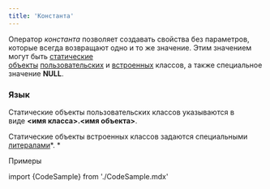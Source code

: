 ```yaml
---
title: 'Константа'
---
```


Оператор *константа* позволяет создавать свойства без параметров, которые всегда возвращают одно и то же значение. Этим значением могут быть [статические объекты](Статические_объекты.md) [пользовательских](Пользовательские_классы.md) и [встроенных](Встроенные_классы.md) классов, а также специальное значение **NULL**. 

### Язык

Статические объекты пользовательских классов указываются в виде **<имя класса\>.<имя объекта\>**.

Статические объекты встроенных классов задаются специальными [литералами](Литералы.md)*. *

Примеры

import {CodeSample} from './CodeSample.mdx'

<CodeSample url="https://documentation.lsfusion.org/sample?file=PropertySample&block=constant"/>

 
